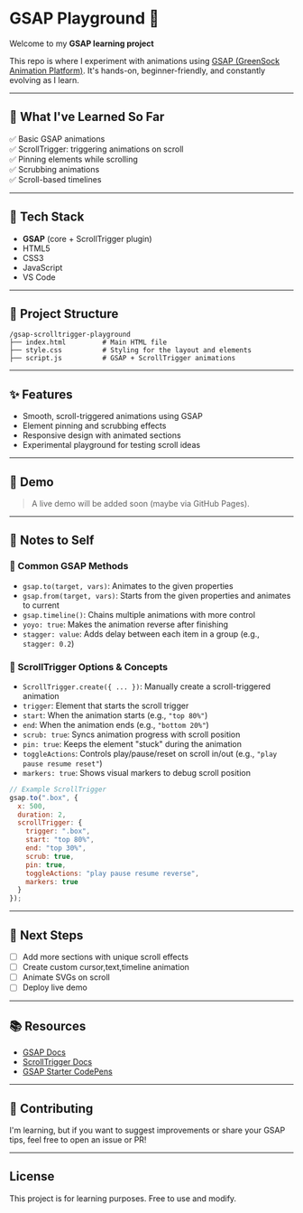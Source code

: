
# GSAP  Playground 🚀

Welcome to my **GSAP learning project**

This repo is where I experiment with animations using [GSAP (GreenSock Animation Platform)](https://greensock.com/gsap/). It's hands-on, beginner-friendly, and constantly evolving as I learn.

---

## 📌 What I've Learned So Far

✅ Basic GSAP animations  
✅ ScrollTrigger: triggering animations on scroll  
✅ Pinning elements while scrolling  
✅ Scrubbing animations  
✅ Scroll-based timelines

---

## 🔧 Tech Stack

- **GSAP** (core + ScrollTrigger plugin)
- HTML5
- CSS3
- JavaScript
- VS Code

---

## 📁 Project Structure

```
/gsap-scrolltrigger-playground
├── index.html         # Main HTML file
├── style.css          # Styling for the layout and elements
├── script.js          # GSAP + ScrollTrigger animations
```

---

## ✨ Features

- Smooth, scroll-triggered animations using GSAP
- Element pinning and scrubbing effects
- Responsive design with animated sections
- Experimental playground for testing scroll ideas

---

## 📸 Demo

> A live demo will be added soon (maybe via GitHub Pages).

---

## 🧠 Notes to Self

### 🔹 Common GSAP Methods

- `gsap.to(target, vars)`: Animates to the given properties  
- `gsap.from(target, vars)`: Starts from the given properties and animates to current  
- `gsap.timeline()`: Chains multiple animations with more control  
- `yoyo: true`: Makes the animation reverse after finishing  
- `stagger: value`: Adds delay between each item in a group (e.g., `stagger: 0.2`)  

### 🔹 ScrollTrigger Options & Concepts

- `ScrollTrigger.create({ ... })`: Manually create a scroll-triggered animation  
- `trigger`: Element that starts the scroll trigger  
- `start`: When the animation starts (e.g., `"top 80%"`)  
- `end`: When the animation ends (e.g., `"bottom 20%"`)  
- `scrub: true`: Syncs animation progress with scroll position  
- `pin: true`: Keeps the element "stuck" during the animation  
- `toggleActions`: Controls play/pause/reset on scroll in/out (e.g., `"play pause resume reset"`)  
- `markers: true`: Shows visual markers to debug scroll position  

```js
// Example ScrollTrigger
gsap.to(".box", {
  x: 500,
  duration: 2,
  scrollTrigger: {
    trigger: ".box",
    start: "top 80%",
    end: "top 30%",
    scrub: true,
    pin: true,
    toggleActions: "play pause resume reverse",
    markers: true
  }
});
```

---

## 🔄 Next Steps

- [ ] Add more sections with unique scroll effects
- [ ] Create custom cursor,text,timeline animation
- [ ] Animate SVGs on scroll
- [ ] Deploy live demo

---

## 📚 Resources

- [GSAP Docs](https://greensock.com/docs/)
- [ScrollTrigger Docs](https://greensock.com/scrolltrigger/)
- [GSAP Starter CodePens](https://codepen.io/GreenSock)

---

## 🙌 Contributing

I'm learning, but if you want to suggest improvements or share your GSAP tips, feel free to open an issue or PR!

---

## License

This project is for learning purposes. Free to use and modify.
